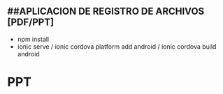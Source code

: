 ##APLICACION DE REGISTRO DE ARCHIVOS [PDF/PPT]  
- 
- npm install  
- ionic serve / ionic cordova platform add android / ionic cordova build android
# PPT
